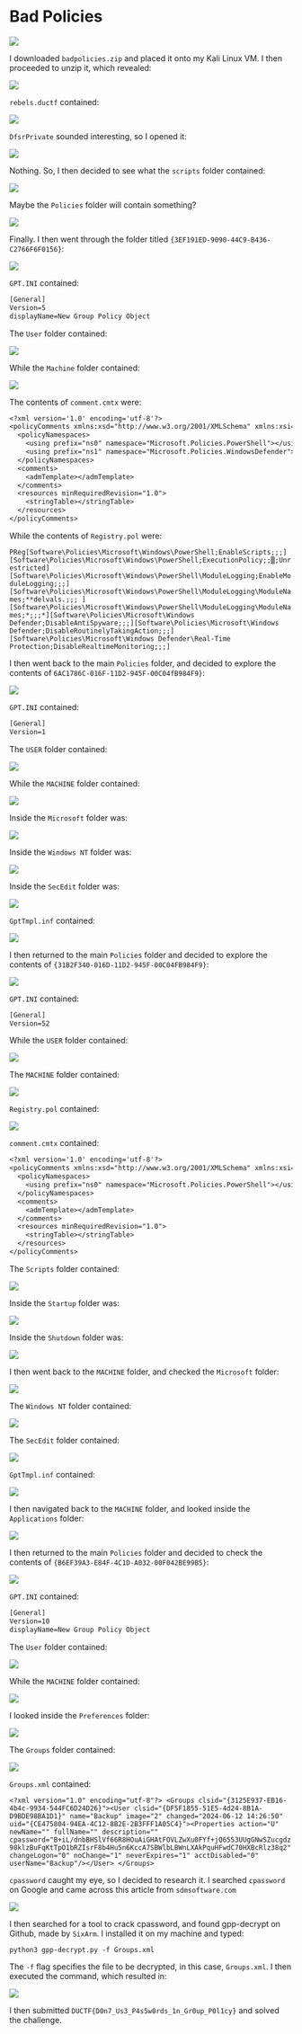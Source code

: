 # Bad Policies

![](../images/bad-policies-part-1.png)

I downloaded `badpolicies.zip` and placed it onto my Kali Linux VM. I then proceeded to unzip it, which revealed:

![](../images/bad-policies-part-2.png)

`rebels.ductf` contained:

![](../images/bad-policies-part-3.png)

`DfsrPrivate` sounded interesting, so I opened it:

![](../images/bad-policies-part-4.png)

Nothing. So, I then decided to see what the `scripts` folder contained:

![](../images/bad-policies-part-5.png)

Maybe the `Policies` folder will contain something?

![](../images/bad-policies-part-6.png)

Finally. I then went through the folder titled `{3EF191ED-9090-44C9-B436-C2766F6F0156}`:

![](../images/bad-policies-part-7.png)

`GPT.INI` contained:

```txt
[General]
Version=5
displayName=New Group Policy Object
```

The `User` folder contained:

![](../images/bad-policies-part-8.png)

While the `Machine` folder contained:

![](../images/bad-policies-part-9.png)

The contents of `comment.cmtx` were:

```txt
<?xml version='1.0' encoding='utf-8'?>
<policyComments xmlns:xsd="http://www.w3.org/2001/XMLSchema" xmlns:xsi="http://www.w3.org/2001/XMLSchema-instance" revision="1.0" schemaVersion="1.0" xmlns="http://www.microsoft.com/GroupPolicy/CommentDefinitions">
  <policyNamespaces>
    <using prefix="ns0" namespace="Microsoft.Policies.PowerShell"></using>
    <using prefix="ns1" namespace="Microsoft.Policies.WindowsDefender"></using>
  </policyNamespaces>
  <comments>
    <admTemplate></admTemplate>
  </comments>
  <resources minRequiredRevision="1.0">
    <stringTable></stringTable>
  </resources>
</policyComments>
```

While the contents of `Registry.pol` were:


`PReg[Software\Policies\Microsoft\Windows\PowerShell;EnableScripts;;;][Software\Policies\Microsoft\Windows\PowerShell;ExecutionPolicy;;▒;Unrestricted][Software\Policies\Microsoft\Windows\PowerShell\ModuleLogging;EnableModuleLogging;;;][Software\Policies\Microsoft\Windows\PowerShell\ModuleLogging\ModuleNames;**delvals.;;; ][Software\Policies\Microsoft\Windows\PowerShell\ModuleLogging\ModuleNames;*;;;*][Software\Policies\Microsoft\Windows Defender;DisableAntiSpyware;;;][Software\Policies\Microsoft\Windows Defender;DisableRoutinelyTakingAction;;;][Software\Policies\Microsoft\Windows Defender\Real-Time Protection;DisableRealtimeMonitoring;;;]                      `


I then went back to the main `Policies` folder, and decided to explore the contents of `6AC1786C-016F-11D2-945F-00C04fB984F9}`:

![](../images/bad-policies-part-10.png)

`GPT.INI` contained:

```txt
[General]
Version=1
```

The `USER` folder contained:

![](../images/bad-policies-part-11.png)

While the `MACHINE` folder contained:

![](../images/bad-policies-part-12.png)

Inside the `Microsoft` folder was:

![](../images/bad-policies-part-13.png)

Inside the `Windows NT` folder was:

![](../images/bad-policies-part-14.png)

Inside the `SecEdit` folder was:

![](../images/bad-policies-part-15.png)

`GptTmpl.inf` contained:

![](../images/bad-policies-part-16.png)

I then returned to the main `Policies` folder and decided to explore the contents of `{31B2F340-016D-11D2-945F-00C04FB984F9}`:

![](../images/bad-policies-part-17.png)

`GPT.INI` contained:

```txt
[General]
Version=52
```

While the `USER` folder contained:

![](../images/bad-policies-part-18.png)

The `MACHINE` folder contained:

![](../images/bad-policies-part-19.png)

`Registry.pol` contained:

![](../images/bad-policies-part-20.png)

`comment.cmtx` contained:

```txt
<?xml version='1.0' encoding='utf-8'?>
<policyComments xmlns:xsd="http://www.w3.org/2001/XMLSchema" xmlns:xsi="http://www.w3.org/2001/XMLSchema-instance" revision="1.0" schemaVersion="1.0" xmlns="http://www.microsoft.com/GroupPolicy/CommentDefinitions">
  <policyNamespaces>
    <using prefix="ns0" namespace="Microsoft.Policies.PowerShell"></using>
  </policyNamespaces>
  <comments>
    <admTemplate></admTemplate>
  </comments>
  <resources minRequiredRevision="1.0">
    <stringTable></stringTable>
  </resources>
</policyComments>
```

The `Scripts` folder contained:

![](../images/bad-policies-part-21.png)

Inside the `Startup` folder was:

![](../images/bad-policies-part-22.png)

Inside the `Shutdown` folder was:

![](../images/bad-policies-part-23.png)

I then went back to the `MACHINE` folder, and checked the `Microsoft` folder:

![](../images/bad-policies-part-24.png)

The `Windows NT` folder contained:

![](../images/bad-policies-part-25.png)

The `SecEdit` folder contained:

![](../images/bad-policies-part-26.png)

`GptTmpl.inf` contained:

![](../images/bad-policies-part-27.png)

I then navigated back to the `MACHINE` folder, and looked inside the `Applications` folder:

![](../images/bad-policies-part-28.png)

I then returned to the main `Policies` folder and decided to check the contents of `{B6EF39A3-E84F-4C1D-A032-00F042BE99B5}`:

![](../images/bad-policies-part-29.png)

`GPT.INI` contained:

```txt
[General]
Version=10
displayName=New Group Policy Object
```

The `User` folder contained:

![](../images/bad-policies-part-30.png)

While the `MACHINE` folder contained:

![](../images/bad-policies-part-31.png)

I looked inside the `Preferences` folder:

![](../images/bad-policies-part-32.png)

The `Groups` folder contained:

![](../images/bad-policies-part-33.png)

`Groups.xml` contained:

`<?xml version="1.0" encoding="utf-8"?>
<Groups clsid="{3125E937-EB16-4b4c-9934-544FC6D24D26}"><User clsid="{DF5F1855-51E5-4d24-8B1A-D9BDE98BA1D1}" name="Backup" image="2" changed="2024-06-12 14:26:50" uid="{CE475804-94EA-4C12-8B2E-2B3FFF1A05C4}"><Properties action="U" newName="" fullName="" description="" cpassword="B+iL/dnbBHSlVf66R8HOuAiGHAtFOVLZwXu0FYf+jQ6553UUgGNwSZucgdz98klzBuFqKtTpO1bRZIsrF8b4Hu5n6KccA7SBWlbLBWnLXAkPquHFwdC70HXBcRlz38q2" changeLogon="0" noChange="1" neverExpires="1" acctDisabled="0" userName="Backup"/></User>
</Groups>
`

`cpassword` caught my eye, so I decided to research it. I searched `cpassword` on Google and came across this article from `sdmsoftware.com`

![](../images/bad-policies-part-35.png)

I then searched for a tool to crack cpassword, and found gpp-decrypt on Github, made by `SixArm`. I installed it on my machine and typed:

```txt
python3 gpp-decrypt.py -f Groups.xml
```

The `-f` flag specifies the file to be decrypted, in this case, `Groups.xml`. I then executed the command, which resulted in:

![](../images/bad-policies-part-36.png)

I then submitted `DUCTF{D0n7_Us3_P4s5w0rds_1n_Gr0up_P0l1cy}` and solved the challenge.
